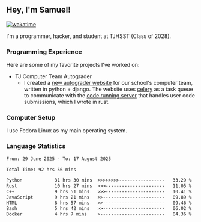 ## Hey, I'm Samuel!
[![wakatime](https://wakatime.com/badge/user/879aea6b-e969-410f-b0b6-2bb4510bea6f.svg)](https://wakatime.com/@879aea6b-e969-410f-b0b6-2bb4510bea6f)

I'm a programmer, hacker, and student at TJHSST (Class of 2028).

### Programming Experience
Here are some of my favorite projects I've worked on:
- TJ Computer Team Autograder
  - I created a [new autograder website](https://github.com/TJ-Computer-Team/autograder2) for our school's computer team, written in python + django. The website uses [celery](https://github.com/celery/celery) as a task queue to communicate with the [code running server](https://github.com/TJ-Computer-Team/coderunner) that handles user code submissions, which I wrote in rust.

### Computer Setup
I use Fedora Linux as my main operating system.

### Language Statistics
<!--START_SECTION:waka-->

```txt
From: 29 June 2025 - To: 17 August 2025

Total Time: 92 hrs 56 mins

Python            31 hrs 30 mins  >>>>>>>>-----------------   33.29 %
Rust              10 hrs 27 mins  >>>----------------------   11.05 %
C++               9 hrs 51 mins   >>>----------------------   10.41 %
JavaScript        9 hrs 21 mins   >>-----------------------   09.89 %
HTML              8 hrs 57 mins   >>-----------------------   09.46 %
Bash              5 hrs 42 mins   >>-----------------------   06.02 %
Docker            4 hrs 7 mins    >------------------------   04.36 %
```

<!--END_SECTION:waka-->
